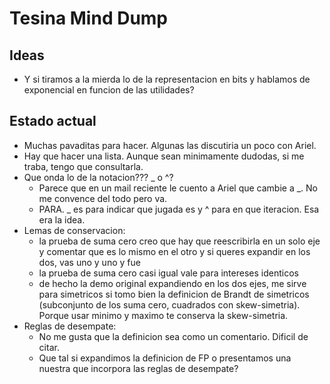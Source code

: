 # Tesina Mind Dump

## Ideas

- Y si tiramos a la mierda lo de la representacion en bits y hablamos de exponencial en funcion de las utilidades?


## Estado actual

- Muchas pavaditas para hacer. Algunas las discutiria un poco con Ariel.
- Hay que hacer una lista. Aunque sean minimamente dudodas, si me traba, tengo que consultarla.
- Que onda lo de la notacion??? _ o ^?
  - Parece que en un mail reciente le cuento a Ariel que cambie a _. No me convence del todo pero va.
  - PARA. _ es para indicar que jugada es y ^ para en que iteracion. Esa era la idea.
- Lemas de conservacion:
  - la prueba de suma cero creo que hay que reescribirla en un solo eje y comentar que es lo mismo en el otro y si queres expandir en los dos, vas uno y uno y fue
  - la prueba de suma cero casi igual vale para intereses identicos
  - de hecho la demo original expandiendo en los dos ejes, me sirve para simetricos si tomo bien la definicion de Brandt de simetricos (subconjunto de los suma cero, cuadrados con skew-simetria). Porque usar minimo y maximo te conserva la skew-simetria.
- Reglas de desempate:
  - No me gusta que la definicion sea como un comentario. Dificil de citar.
  - Que tal si expandimos la definicion de FP o presentamos una nuestra que incorpora las reglas de desempate?